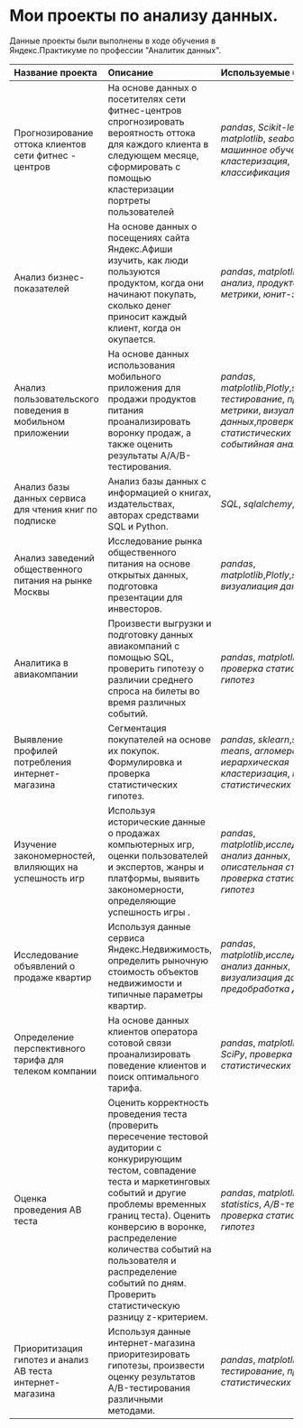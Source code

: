 # Мои проекты по анализу данных.


Данные проекты были выполнены в ходе обучения в Яндекс.Практикуме по профессии "Аналитик данных".

| Название проекта | Описание | Используемые библиотеки | 
| :---------------------- | :---------------------- | :---------------------- |
| Прогнозирование оттока клиентов сети фитнес - центров | На основе данных о посетителях сети фитнес-центров спрогнозировать вероятность оттока для каждого клиента в следующем месяце, сформировать с помощью кластеризации портреты пользователей| *pandas*, *Scikit-learn*, *matplotlib*, *seaborn*, *машинное обучение*, *кластеризация*, *классификация* |
| Анализ бизнес-показателей| На основе данных о посещениях сайта Яндекс.Афиши изучить, как люди пользуются продуктом, когда они начинают покупать, сколько денег приносит каждый клиент, когда он окупается.| *pandas*, *matplotlib*,*когортный анализ*, *продуктовые метрики*, *юнит-экономика*  |
Анализ пользовательского поведения в мобильном приложении | На основе данных использования мобильного приложения для продажи продуктов питания проанализировать воронку продаж, а также оценить результаты А/А/В-тестирования.| *pandas*, *matplotlib*,*Plotly*,*seaborn*,*A/B-тестирование*, *продуктовые метрики*, *визуализация данных*,*проверка статистических гипотез*, *событийная аналитика*  |
Анализ базы данных сервиса для чтения книг по подписке |Анализ базы данных с информацией о книгах, издательствах, авторах средствами SQL и Python.| *SQL*, *sqlalchemy*,*pandas* |
Анализ заведений общественного питания на рынке Москвы | Исследование рынка общественного питания на основе открытых данных, подготовка презентации для инвесторов.| *pandas*, *matplotlib*,*Plotly*,*seaborn*, *визуалиация данных* |
Аналитика в авиакомпании| Произвести выгрузки и подготовку данных авиакомпаний с помощью SQL, проверить гипотезу о различии среднего спроса на билеты во время различных событий.| *pandas*, *matplotlib*,*SQL*, *SciPy*, *проверка статистических гипотез*  |
Выявление профилей потребления интернет-магазина| Сегментация покупателей на основе их покупок. Формулировка и проверка статистических гипотез.| *pandas*, *sklearn*,*scipy*, *r-means*, *агломеративная иерархическая кластеризация*, *проверка статистических гипотез*  |
Изучение закономерностей, влиляющих на успешность игр| Используя исторические данные о продажах компьютерных игр, оценки пользователей и экспертов, жанры и платформы, выявить закономерности, определяющие успешность игры .| *pandas*, *matplotlib*,*исследовательский анализ данных*, *описательная статистика*, *проверка статистических гипотез*  |
Исследование объявлений о продаже квартир| Используя данные сервиса Яндекс.Недвижимость, определить рыночную стоимость объектов недвижимости и типичные параметры квартир.| *pandas*, *matplotlib*,*исследовательский анализ данных*, *визуализация данных*, *предобработка данных*  |
Определение перспективного тарифа для телеком компании| На основе данных клиентов оператора сотовой связи проанализировать поведение клиентов и поиск оптимального тарифа.| *pandas*, *matplotlib*,*NumPy*, *SciPy*, *проверка статистических гипотез*  |
Оценка проведения АВ теста| Оценить корректность проведения теста (проверить пересечение тестовой аудитории с конкурирующим тестом, совпадение теста и маркетинговых событий и другие проблемы временных границ теста). Оценить конверсию в воронке, распределение количества событий на пользователя и распределение событий по дням. Проверить статистическую разницу z-критерием.| *pandas*, *matplotlib*,*seaborn*, *statistics*, *A/B-тестирование*, *проверка статистических гипотез*  |
Приоритизация гипотез и анализ АВ теста интернет-магазина| Используя данные интернет-магазина приоритезировать гипотезы, произвести оценку результатов A/B-тестирования различными методами.| *pandas*, *matplotlib*,*SciPy*, *A/B-тестирование*, *проверка статистических гипотез*  |
